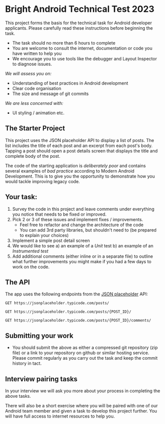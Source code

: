 # Bright Android Technical Test 2023

This project forms the basis for the technical task for Android developer applicants.
Please carefully read these instructions before beginning the task.

* The task should no more than 6 hours to complete
* You are welcome to consult the internet, documentation or code you have written to help you
* We encourage you to use tools like the debugger and Layout Inspector to diagnose issues.

*We will assess you on:*

* Understanding of best practices in Android development
* Clear code organisation
* The size and message of git commits

*We are less concerned with:*

* UI styling / animation etc.

## The Starter Project

This project uses the JSON placeholder API to display a list of posts. 
The list includes the title of each post and an
excerpt from each post's body. Tapping a post should open a post details screen that
displays the title and complete body of the post.

The code of the starting application is *deliberately poor* and contains
several examples of *bad practice* according to Modern Android Development.
This is to give you the opportunity to demonstrate how you would tackle improving legacy
code.

## Your task:

1. Survey the code in this project and leave comments under everything you notice 
that needs to be fixed or improved.
2. Pick 2 or 3 of these issues and implement fixes / improvements.
    - Feel free to refactor and change the architecture of the code
    - You can add 3rd party libraries, but shouldn't need to (be prepared to explain your choices)
3. Implement a simple post detail screen 
4. We would like to see
      a) an example of a *Unit* test
      b) an example of an *Instrumented test*
5. Add additional comments (either inline or in a separate file) to outline what further improvements
you might make if you had a few days to work on the code.

## The API

The app uses the following endpoints from the [JSON
placeholder](https://jsonplaceholder.typicode.com) API:

    GET https://jsonplaceholder.typicode.com/posts/

    GET https://jsonplaceholder.typicode.com/posts/{POST_ID}/

    GET https://jsonplaceholder.typicode.com/posts/{POST_ID}/comments/

## Submitting your work

-   You should submit the above as either a compressed git repository (zip file)
    or a link to your repository on github or similar hosting service.
    Please commit regularly as you carry out the task and
    keep the commit history in tact.

## Interview pairing tasks

In your interview we will ask you more about your process in completing the above tasks.

There will also be a short exercise where you will be paired with one of our Android team member
and given a task to develop this project further. You will have full access to internet
resources to help you.
